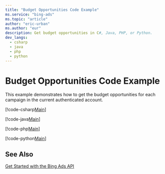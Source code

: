```yaml
---
title: "Budget Opportunities Code Example"
ms.service: "bing-ads"
ms.topic: "article"
author: "eric-urban"
ms.author: "eur"
description: Get budget opportunities in C#, Java, PHP, or Python.
dev_langs:
  - csharp
  - java
  - php
  - python
---
```

# Budget Opportunities Code Example
This example demonstrates how to get the budget opportunities for each campaign in the current authenticated account.

[!code-csharp[Main](../../BingAds-dotNet-SDK/examples/BingAdsExamples/BingAdsExamplesLibrary/v11/BudgetOpportunities.cs)]

[!code-java[Main](../../BingAds-Java-SDK/examples/BingAdsDesktopApp/src/main/java/com/microsoft/bingads/examples/v11/BudgetOpportunities.java)]

[!code-php[Main](../../BingAds-PHP-SDK/samples/V11/BudgetOpportunities.php)]

[!code-python[Main](../../BingAds-Python-SDK/examples/BingAdsPythonConsoleExamples/BingAdsPythonConsoleExamples/v11/budget_opportunities.py)]

## See Also
[Get Started with the Bing Ads API](../guides/get-started.md)  
